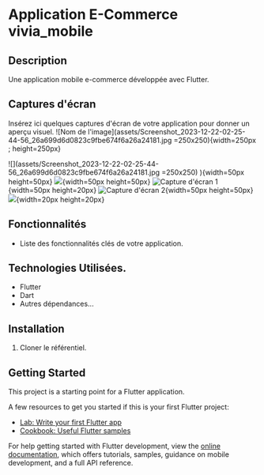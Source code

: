 #  Application E-Commerce vivia_mobile


## Description
Une application mobile e-commerce développée avec Flutter.

## Captures d'écran
Insérez ici quelques captures d'écran de votre application pour donner un aperçu visuel.
![Nom de l'image](assets/Screenshot_2023-12-22-02-25-44-56_26a699d6d0823c9fbe674f6a26a24181.jpg =250x250){width=250px ; height=250px}

![](assets/Screenshot_2023-12-22-02-25-44-56_26a699d6d0823c9fbe674f6a26a24181.jpg =250x250) ){width=50px height=50px}
![](Screenshot_2023-12-22-02-25-36-15_26a699d6d0823c9fbe674f6a26a24181.jpg){width=50px height=50px}
![Capture d'écran 1](Screenshot_2023-12-22-04-43-05-19_26a699d6d0823c9fbe674f6a26a24181.jpg){width=50px height=20px}
![Capture d'écran 2](Screenshot_2023-12-22-02-52-59-60_26a699d6d0823c9fbe674f6a26a24181.jpg){width=50px height=50px}
![](assets/Screenshot_2023-12-22-05-10-22-23_26a699d6d0823c9fbe674f6a26a24181.jpg){width=20px height=20px}
## Fonctionnalités
- Liste des fonctionnalités clés de votre application.

## Technologies Utilisées.
- Flutter
- Dart
- Autres dépendances...

## Installation
1. Cloner le référentiel.

## Getting Started

This project is a starting point for a Flutter application.

A few resources to get you started if this is your first Flutter project:

- [Lab: Write your first Flutter app](https://docs.flutter.dev/get-started/codelab)
- [Cookbook: Useful Flutter samples](https://docs.flutter.dev/cookbook)

For help getting started with Flutter development, view the
[online documentation](https://docs.flutter.dev/), which offers tutorials,
samples, guidance on mobile development, and a full API reference.
